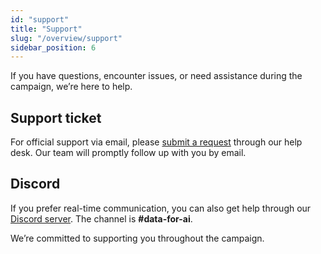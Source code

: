 ```yaml
---
id: "support"
title: "Support"
slug: "/overview/support"
sidebar_position: 6
---
```


If you have questions, encounter issues, or need assistance during the campaign, we’re here to help.

## Support ticket

For official support via email, please [submit a request](https://superprotocol.zendesk.com/hc/en-us/requests/new) through our help desk. Our team will promptly follow up with you by email.

## Discord

If you prefer real-time communication, you can also get help through our [Discord server](https://discord.com/invite/superprotocol). The channel is **#data-for-ai**.

We’re committed to supporting you throughout the campaign.